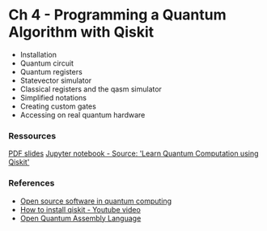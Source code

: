 # Ch 4 - Programming a Quantum Algorithm with Qiskit

- Installation
- Quantum circuit
- Quantum registers
- Statevector simulator
- Classical registers and the qasm simulator
- Simplified notations
- Creating custom gates
- Accessing on real quantum hardware

### Ressources

[PDF slides](https://github.com/bfedrici-phd/QC-2020-CPE/blob/master/Ch4/Ch4-Programming-a-Quantum-Algorithm-with-Qiskit.pdf)
[Jupyter notebook - Source: 'Learn Quantum Computation using Qiskit']()

### References

- [Open source software in quantum computing](https://arxiv.org/pdf/1812.09167.pdf)
- [How to install qiskit - Youtube video](https://www.youtube.com/watch?v=M4EkW4VwhcI&list=PLOFEBzvs-Vvp2xg9-POLJhQwtVktlYGbY&index=3&t=0s)
- [Open Quantum Assembly Language](https://arxiv.org/pdf/1707.03429.pdf)

